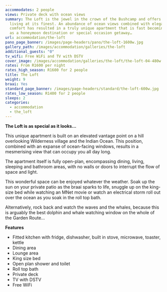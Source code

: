 ```yaml
---
accommodates: 2 people
views: Private deck with ocean views
summary: The Loft is the jewel in the crown of the Bushcamp and offers open plan
  living at its finest. An abundance of ocean views combined with elegant
  comfort has resulted in a truly unique apartment that is fast becoming popular
  as a honeymoon destination or special occasion getaway…
url: accommodation/the-loft
pano_page_banner: /images/page-headers/pano/the-loft-1600w.jpg
gallery_path: /images/accommodation/galleries/the-loft
additional_guests: "0"
tv_wifi: Free WiFi and TV with DSTV
cover_image: /images/accommodation/galleries/the-loft/the-loft-04-480w.jpg
rates: From R1600 per night
rates_high_season: R1600 for 2 people
title: The Loft
weight: 9
braai: Yes
standard_page_banner: /images/page-headers/standard/the-loft-600w.jpg
rates_low_season: R1400 for 2 people
sleeps: 2
categories:
  - accommodation
  - the_loft
---
```

**The Loft is as special as it looks…**

This unique apartment is built on an elevated vantage point on a hill overlooking Wilderness village and the Indian Ocean. This position, combined with an expanse of ocean-facing windows, results in a mesmerising view that can occupy you all day long.

The apartment itself is fully open-plan, encompassing dining, living, sleeping and bathroom areas, with no walls or doors to interrupt the flow of space and light.

This wonderful space can be enjoyed whatever the weather. Soak up the sun on your private patio as the braai sparks to life, snuggle up on the king-size bed while watching an MNet movie or watch an electrical storm roll out over the ocean as you soak in the roll top bath. 

Alternatively, rock back and watch the waves and the whales, because this is arguably the best dolphin and whale watching window on the whole of the Garden Route... 

**Features**

* Fitted kitchen with fridge, dishwasher, built in stove, microwave, toaster, kettle
* Dining area
* Lounge area
* King size bed
* Open plan shower and toilet
* Roll top bath
* Private deck
* TV with DSTV
* Free WiFi